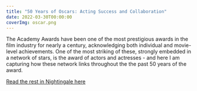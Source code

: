 ```yaml
---
title: "50 Years of Oscars: Acting Success and Collaboration"
date: 2022-03-30T00:00:00
coverImg: oscar.png
---
```


The Academy Awards have been one of the most prestigious awards in the film industry for nearly a century, acknowledging both individual and movie-level achievements. One of the most striking of these, strongly embedded in a network of stars, is the award of actors and actresses - and here I am capturing how these network links throughout the the past 50 years of the award.

<!--more-->


[Read the rest in Nightingale here](https://nightingaledvs.com/50-years-of-oscars-acting-success-and-collaboration/)
